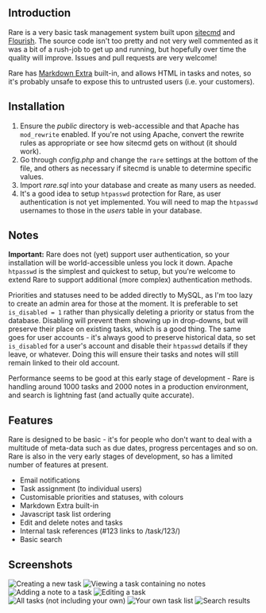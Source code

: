 ## Introduction

Rare is a very basic task management system built upon [sitecmd](https://github.com/vxnick/sitecmd) and [Flourish](http://flourishlib.com). The source code isn't too pretty and not very well commented as it was a bit of a rush-job to get up and running, but hopefully over time the quality will improve. Issues and pull requests are very welcome!

Rare has [Markdown Extra](http://michelf.com/projects/php-markdown/extra/) built-in, and allows HTML in tasks and notes, so it's probably unsafe to expose this to untrusted users (i.e. your customers).

## Installation

1. Ensure the _public_ directory is web-accessible and that Apache has `mod_rewrite` enabled. If you're not using Apache, convert the rewrite rules as appropriate or see how sitecmd gets on without (it should work).
2. Go through _config.php_ and change the `rare` settings at the bottom of the file, and others as necessary if sitecmd is unable to determine specific values.
3. Import _rare.sql_ into your database and create as many users as needed.
4. It's a good idea to setup `htpasswd` protection for Rare, as user authentication is not yet implemented. You will need to map the `htpasswd` usernames to those in the _users_ table in your database.

## Notes

**Important:** Rare does not (yet) support user authentication, so your installation will be world-accessible unless you lock it down. Apache `htpasswd` is the simplest and quickest to setup, but you're welcome to extend Rare to support additional (more complex) authentication methods.

Priorities and statuses need to be added directly to MySQL, as I'm too lazy to create an admin area for those at the moment. It is preferable to set `is_disabled = 1` rather than physically deleting a priority or status from the database. Disabling will prevent them showing up in drop-downs, but will preserve their place on existing tasks, which is a good thing. The same goes for user accounts - it's always good to preserve historical data, so set `is_disabled` for a user's account and disable their `htpasswd` details if they leave, or whatever. Doing this will ensure their tasks and notes will still remain linked to their old account.

Performance seems to be good at this early stage of development - Rare is handling around 1000 tasks and 2000 notes in a production environment, and search is lightning fast (and actually quite accurate).

## Features

Rare is designed to be basic - it's for people who don't want to deal with a multitude of meta-data such as due dates, progress percentages and so on. Rare is also in the very early stages of development, so has a limited number of features at present.

* Email notifications
* Task assignment (to individual users)
* Customisable priorities and statuses, with colours
* Markdown Extra built-in
* Javascript task list ordering
* Edit and delete notes and tasks
* Internal task references (#123 links to /task/123/)
* Basic search

## Screenshots

![Creating a new task](http://static.vxnick.com/rare/new-task.png "Creating a new task")
![Viewing a task containing no notes](http://static.vxnick.com/rare/task-view-no-notes.png "Viewing a task containing no notes")
![Adding a note to a task](http://static.vxnick.com/rare/task-view-add-note.png "Adding a note to a task")
![Editing a task](http://static.vxnick.com/rare/edit-task.png "Editing a task")
![All tasks (not including your own)](http://static.vxnick.com/rare/all-tasks.png "All tasks (not including your own)")
![Your own task list](http://static.vxnick.com/rare/my-tasks.png "Your own task list")
![Search results](http://static.vxnick.com/rare/search-results.png "Search results")